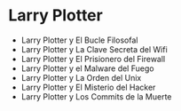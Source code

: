 # Larry Plotter
- Larry Plotter y El Bucle Filosofal
- Larry Plotter y La Clave Secreta del Wifi
- Larry Plotter y El Prisionero del Firewall
- Larry Plotter y el Malware del Fuego
- Larry Plotter y La Orden del Unix
- Larry Plotter y El Misterio del Hacker
- Larry Plotter y Los Commits de la Muerte

